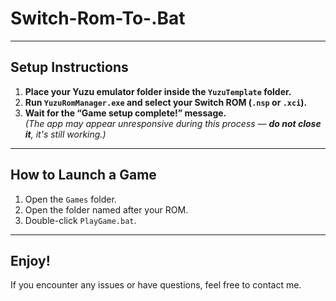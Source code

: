 # Switch-Rom-To-.Bat

---

## Setup Instructions

1. **Place your Yuzu emulator folder inside the `YuzuTemplate` folder.**
2. **Run `YuzuRomManager.exe` and select your Switch ROM (`.nsp` or `.xci`).**
3. **Wait for the “Game setup complete!” message.**  
   *(The app may appear unresponsive during this process — **do not close it**, it's still working.)*

---

## How to Launch a Game

1. Open the `Games` folder.
2. Open the folder named after your ROM.
3. Double-click `PlayGame.bat`.

---

## Enjoy!

If you encounter any issues or have questions, feel free to contact me.
